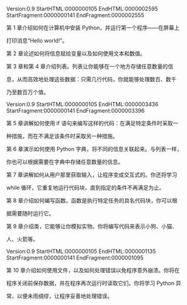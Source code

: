 
Version:0.9 StartHTML:0000000105 EndHTML:0000002595 StartFragment:0000000141 EndFragment:0000002555

第 1 章介绍如何在计算机中安装 Python，并运⾏第⼀个程序——在屏幕上

打印消息“Hello world!”。

第 2 章论述如何将信息赋给变量以及如何使⽤⽂本和数值。

第 3 章和第 4 章介绍列表。列表让你能够在⼀个地⽅存储任意数量的信

息，从⽽⾼效地处理这些数据：只需⼏⾏代码，你就能够处理数百、数千

乃⾄数百万个值。

Version:0.9 StartHTML:0000000105 EndHTML:0000003436 StartFragment:0000000141 EndFragment:0000003396

第 5 章讲解如何使⽤ if 语句来编写这样的代码：在满⾜特定条件时采取⼀

种措施，⽽在不满⾜该条件时采取另⼀种措施。

第 6 章演⽰如何使⽤ Python 字典，将不同的信息关联起来。与列表⼀样，

你也可以根据需要在字典中存储任意数量的信息。

第 7 章讲解如何从⽤户那⾥获取输⼊，让程序变成交互式的。你还将学习

while 循环，它重复地运⾏代码块，直到指定的条件不再满⾜为⽌。

第 8 章介绍如何编写函数。函数是执⾏特定任务的具名代码块，你可以根

据需要随时运⾏它。

第 9 章介绍类，它能够让你模拟实物。你将编写代码来表⽰⼩狗、⼩猫、

⼈、⽕箭等。

Version:0.9 StartHTML:0000000105 EndHTML:0000001135 StartFragment:0000000141 EndFragment:0000001095

第 10 章介绍如何使⽤⽂件，以及如何处理错误以免程序意外崩溃。你将在

程序关闭前保存数据，并在程序再次运⾏时读取它们。你将学习 Python 异

常，以便未⾬绸缪，让程序妥善地处理错误。